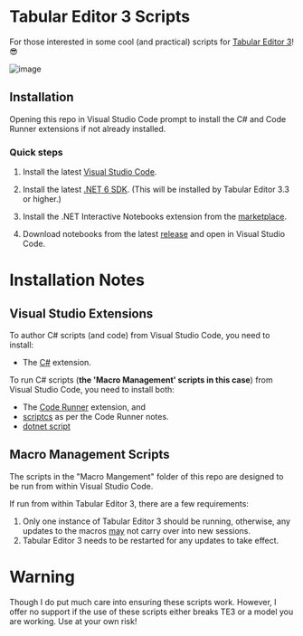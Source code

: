 # Tabular Editor 3 Scripts

For those interested in some cool (and practical) scripts for [Tabular Editor 3](https://tabulareditor.com/)! 😎

![image](https://user-images.githubusercontent.com/62320770/158300297-60ba262e-83e3-4575-ba90-6b847538ae3f.png)

## Installation

Opening this repo in Visual Studio Code prompt to install the C# and Code Runner extensions if not already installed.



### Quick steps

1. Install the latest [Visual Studio Code](https://code.visualstudio.com/).

2. Install the latest [.NET 6 SDK](https://dotnet.microsoft.com/download/dotnet/6.0). (This will be installed by Tabular Editor 3.3 or higher.)

3. Install the .NET Interactive Notebooks extension from the [marketplace](https://marketplace.visualstudio.com/items?itemName=ms-dotnettools.dotnet-interactive-vscode).

4. Download notebooks from the latest [release](https://github.com/samaguire/PowerBINotebooks/releases/latest) and open in Visual Studio Code.

# Installation Notes

## Visual Studio Extensions

To author C# scripts (and code) from Visual Studio Code, you need to install:

- The [C#](https://marketplace.visualstudio.com/items?itemName=ms-dotnettools.csharp) extension.

To run C# scripts (**the 'Macro Management' scripts in this case**) from Visual Studio Code, you need to install both:

- The [Code Runner](https://marketplace.visualstudio.com/items?itemName=formulahendry.code-runner) extension, and
- [scriptcs](http://scriptcs.net/) as per the Code Runner notes.
- [dotnet script](https://github.com/filipw/dotnet-script)

## Macro Management Scripts

The scripts in the "Macro Mangement" folder of this repo are designed to be run from within Visual Studio Code.

If run from within Tabular Editor 3, there are a few requirements:

1. Only one instance of Tabular Editor 3 should be running, otherwise, any updates to the macros <u>may</u> not carry over into new sessions.
2. Tabular Editor 3 needs to be restarted for any updates to take effect.

# Warning

Though I do put much care into ensuring these scripts work. However, I offer no support if the use of these scripts either breaks TE3 or a model you are working. Use at your own risk!
